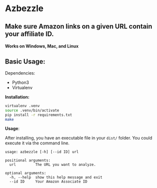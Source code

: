 # Azbezzle
## Make sure Amazon links on a given URL contain your affiliate ID.
#### Works on Windows, Mac, and Linux


## Basic Usage:

Dependencies:

- Python3
- Virtualenv

**Installation:**

```bash
virtualenv .venv
source .venv/bin/activate
pip install -r requirements.txt
make
```

**Usage**:

After installing, you have an executable file in your `dist/` folder. You could execute it via the command line.

```
usage: azbezzle [-h] [--id ID] url

positional arguments:
  url         The URL you want to analyze.

optional arguments:
  -h, --help  show this help message and exit
  --id ID     Your Amazon Associate ID

```
